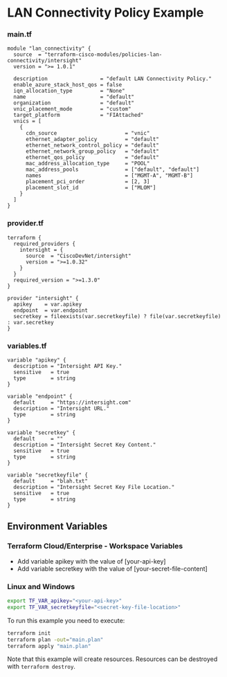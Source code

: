<!-- BEGIN_TF_DOCS -->
# LAN Connectivity Policy Example

### main.tf
```hcl
module "lan_connectivity" {
  source  = "terraform-cisco-modules/policies-lan-connectivity/intersight"
  version = ">= 1.0.1"

  description                 = "default LAN Connectivity Policy."
  enable_azure_stack_host_qos = false
  iqn_allocation_type         = "None"
  name                        = "default"
  organization                = "default"
  vnic_placement_mode         = "custom"
  target_platform             = "FIAttached"
  vnics = [
    {
      cdn_source                      = "vnic"
      ethernet_adapter_policy         = "default"
      ethernet_network_control_policy = "default"
      ethernet_network_group_policy   = "default"
      ethernet_qos_policy             = "default"
      mac_address_allocation_type     = "POOL"
      mac_address_pools               = ["default", "default"]
      names                           = ["MGMT-A", "MGMT-B"]
      placement_pci_order             = [2, 3]
      placement_slot_id               = ["MLOM"]
    }
  ]
}
```

### provider.tf
```hcl
terraform {
  required_providers {
    intersight = {
      source  = "CiscoDevNet/intersight"
      version = ">=1.0.32"
    }
  }
  required_version = ">=1.3.0"
}

provider "intersight" {
  apikey    = var.apikey
  endpoint  = var.endpoint
  secretkey = fileexists(var.secretkeyfile) ? file(var.secretkeyfile) : var.secretkey
}
```

### variables.tf
```hcl
variable "apikey" {
  description = "Intersight API Key."
  sensitive   = true
  type        = string
}

variable "endpoint" {
  default     = "https://intersight.com"
  description = "Intersight URL."
  type        = string
}

variable "secretkey" {
  default     = ""
  description = "Intersight Secret Key Content."
  sensitive   = true
  type        = string
}

variable "secretkeyfile" {
  default     = "blah.txt"
  description = "Intersight Secret Key File Location."
  sensitive   = true
  type        = string
}
```

## Environment Variables

### Terraform Cloud/Enterprise - Workspace Variables
- Add variable apikey with the value of [your-api-key]
- Add variable secretkey with the value of [your-secret-file-content]

### Linux and Windows
```bash
export TF_VAR_apikey="<your-api-key>"
export TF_VAR_secretkeyfile="<secret-key-file-location>"
```

To run this example you need to execute:

```bash
terraform init
terraform plan -out="main.plan"
terraform apply "main.plan"
```

Note that this example will create resources. Resources can be destroyed with `terraform destroy`.
<!-- END_TF_DOCS -->